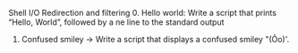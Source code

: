 Shell I/O Redirection and filtering
0. Hello world: Write a script that prints “Hello, World”, followed by a ne line to the standard output
1. Confused smiley -> Write a script that displays a confused smiley "(Ôo)'.
